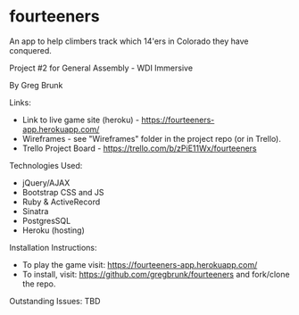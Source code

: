 # fourteeners
An app to help climbers track which 14'ers in Colorado they have conquered.

Project #2 for General Assembly - WDI Immersive

By Greg Brunk

Links:
- Link to live game site (heroku) - https://fourteeners-app.herokuapp.com/
- Wireframes - see "Wireframes" folder in the project repo (or in Trello).
- Trello Project Board - https://trello.com/b/zPiE11Wx/fourteeners

Technologies Used:
- jQuery/AJAX
- Bootstrap CSS and JS
- Ruby & ActiveRecord
- Sinatra
- PostgresSQL
- Heroku (hosting)

Installation Instructions:
- To play the game visit: https://fourteeners-app.herokuapp.com/
- To install, visit: https://github.com/gregbrunk/fourteeners and fork/clone the repo.

Outstanding Issues:
TBD
